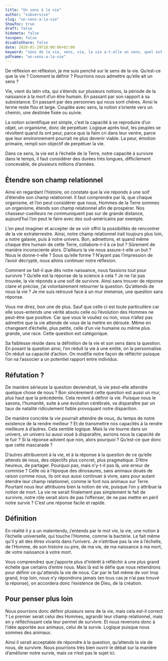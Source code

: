 ```yaml
---
title: "Un sens à la vie"
author: "subversive"
slug: "un-sens-a-la-vie"
ShowToc: true
draft: false
hidemeta: false
tocopen: false
disableShare: false
date: 2020-01-29T18:00:00+02:00
keyword: "sens de la vie, sens, vie, la vie a-t-elle un sens, quel est le sens de la vie, réflexion sens de la vie, c'est quoi la vie"
pdfname: "un-sens-a-la-vie"
---
```


De réflexion en réflexion, je me suis penché sur le sens de la vie. Qu’est-ce que la vie ? Comment la définir ? Pourrions nous admettre qu’elle ait un sens ?
<!--more-->

Vie, vient du latin vita, qui s’étends sur plusieurs notions, la période de la naissance à la mort d’un être humain. En passant par son rapport à sa subsistance. En passant par des personnes qui nous sont chères. Ainsi le terme reste flou et large. Couplée avec sens, la notion s’oriente vers un chemin, une destinée fixée ou suivie.

La notion scientifique est simple, c’est la capacité à se reproduire d’un objet, un organisme, donc de perpétuer. Logique après tout, les peuples se révoltent quand ils ont peur, parce que la faim cri dans leur ventre, parce que leur environnement pourrait ne plus devenir viable. La peur, émotion primaire, rempli son objectif de perpétuer la vie.

Dans ce sens, la vie est à l’échelle de la Terre, notre capacité à survivre dans le temps, il faut considérer des durées très longues, difficilement concevable, de plusieurs millions d’années.

## Étendre son champ relationnel

Ainsi en regardant l’histoire, on constate que la vie réponds à une soif d’étendre son champ relationnel. Il faut comprendre par là, que chaque organisme, et l’on peut considérer que nous, Hommes de la Terre sommes un organisme, étends son champ relationnel afin de prospérer. Nos chasseur-cueilleurs ne communiquent pas sur de grande distance, aujourd’hui l’on peut le faire avec des sud-américains par exemple.

L’on peut imaginer et accepter de se voir offrir la possibilités de rencontrer de la vie extraterrestre. Ainsi, notre champ relationnel irait toujours plus loin, a notre galaxie, puis à notre univers. Bon, admettons, et quand même chaque être humain de cette Terre, collabore-t-il à ce but ? Sûrement de manière inconsciente alors. D’ailleurs la vie nous assure-t-elle un but ? Nous le donne-t-elle ? Sous qu’elle forme ? N’ayant pas l’impression de l’avoir décrypté, nous allons continuer notre réflexion.

Comment se fait-il que dès notre naissance, nous fassions tout pour survivre ? Qu’elle est la réponse de la science à cela ? Je ne l’ai pas trouvée, la vie réponds a une soif de survivre. Ainsi sans trouver de réponse claire et précise, j’ai volontairement retourner la question. Qu’attends de nous la vie ? Je me suis retrouvé face à un mur immense, une question sans réponse.

Vous me direz, bon une de plus. Sauf que celle ci est toute particulière car elle sous-entends une vérité absolu celle où l’évolution des Hommes ne peut-être que positive. Car que vous le vouliez ou non, vous n’allez pas admettre que la vie attende de vous de la mettre en déroute. Même en changeant d’échelle, plus petite, celle d’un vie humaine ou même plus grande, une race. Cette question est catégorique.

Sa faiblesse réside dans la définition de la vie et son sens dans la question. En posant la question ainsi, l’on réduit la vie à une entité, on la personnalise. On réduit sa capacité d’action. On modifie notre façon de réfléchir puisque l’on va l’associer a un potentiel rapport entre individus.

## Réfutation ?

De manière sérieuse la question deviendrait, la vie peut-elle attendre quelque chose de nous ? Bon sincèrement cette question est aussi un mur, plus haut que la précédente. Cela revient à définir la vie. Puisque nous le savons, l’humanité, suite à une évolution cérébrale, va disparaître par un taux de natalité ridiculement faible provoquant notre disparition.

De manière concrète la vie pourrait attendre de nous, du temps de notre existence de la rendre meilleur ? Et de transmettre nos capacités à la rendre meilleure à d’autres. Cela semble logique. Mais la vie tourne dans un univers, un univers lui aussi voué à disparaître, aurions nous la capacité de le fuir ? Si la réponse advient que non, alors pourquoi ? Qu’est-ce que donc que cette mascarade ?

D’autres attribueront à la vie, et à la réponse à la question de ce qu’elle attends de nous, des objectifs plus concret, plus pragmatique. D’être heureux, de partager. Pourquoi pas, mais n’y-t-il pas là, une erreur de commise ? Celle où à l’époque des dinosaures, sans animaux doués de raison comme nous, ils ont eux aussi continuer à vivre, sans pour autant étendre leur champ relationnel, comme le font nos animaux sur Terre.  
Pourtant nous leur attribuons bien la notion de vie, puisque l’on y attribue la notion de mort. La vie ne serait finalement pas simplement le fait de survivre, notre rôle serait alors de pas l’offenser, de ne pas mettre en péril notre survie ? C’est une réponse facile et rapide.

## Définition

En réalité il y a un malentendu, j’entends par le mot vie, la vie, une notion à l’échelle universelle, qui touche l’Homme, comme la bactérie. Le fait même qu’il y ait des êtres vivants dans l’univers. Je n’attribue pas la vie à l’échelle, de l’Homme, de son histoire ou pire, de ma vie, de ma naissance à ma mort, de votre naissance à votre mort.

Vous comprendrez que j’apporte plus d’intérêt à réfléchir à une plus grand échelle que certains d’entre nous. Mais là est le défie que nous retiendrons pour définir ce qu'attends la vie de nous. Car par le fait même de voir trop grand, trop loin, nous n’y répondrons jamais (en tous cas je n’ai pas trouvé la réponse), on accordera donc l’existence de Dieu, de la création.

## Pour penser plus loin

Nous pourrions donc définir plusieurs sens de la vie, mais cela est-il correct ? Le premier serait celui des Hommes, agrandir leur champ relationnel, mais en y réfléchissant cela leur permet de survivre. Et nous revenons donc à l’idée apportée aux animaux, celui de la survie. Logique puisque nous sommes des animaux.

Ainsi il serait acceptable de répondre à la question, qu’attends la vie de nous, de survivre. Nous pourrions très bien ouvrir le débat sur la manière d’améliorer notre survie, mais ce n’est pas le sujet ici.
